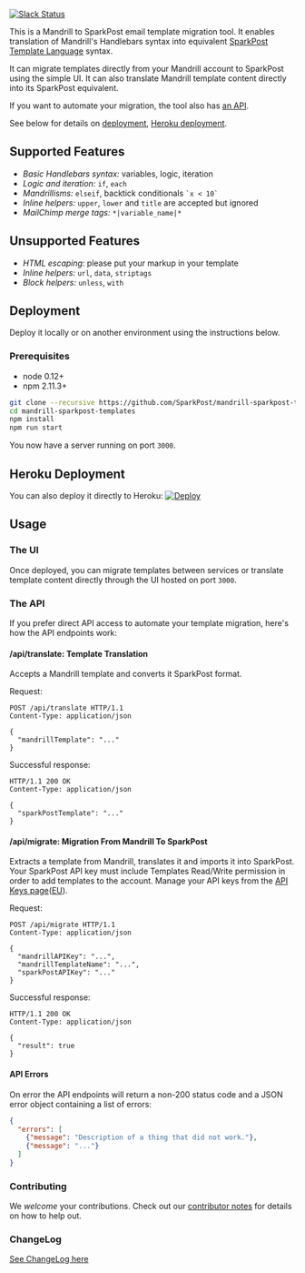 [![Slack Status](http://slack.sparkpost.com/badge.svg)](http://slack.sparkpost.com)

This is a Mandrill to SparkPost email template migration tool.
It enables translation of Mandrill's Handlebars syntax into equivalent [SparkPost Template Language](https://developers.sparkpost.com/api/template-language/) syntax.

It can migrate templates directly from your Mandrill account to SparkPost using the simple UI. It can also translate Mandrill template content directly into its SparkPost equivalent.

If you want to automate your migration, the tool also has [an API](#the-api).

See below for details on [deployment](#deployment), [Heroku deployment](#heroku-deployment).

## Supported Features

- *Basic Handlebars syntax:* variables, logic, iteration
- *Logic and iteration:* `if`, `each`
- *Mandrillisms:* `elseif`, backtick conditionals ``` `x < 10` ```
- *Inline helpers:* `upper`, `lower` and `title` are accepted but ignored
- *MailChimp merge tags:* `*|variable_name|*`

## Unsupported Features

- *HTML escaping:* please put your markup in your template
- *Inline helpers:* `url`, `data`, `striptags`
- *Block helpers:* `unless`, `with`

## Deployment

Deploy it locally or on another environment using the instructions below.

### Prerequisites

 - node 0.12+
 - npm 2.11.3+

```bash
git clone --recursive https://github.com/SparkPost/mandrill-sparkpost-templates.git
cd mandrill-sparkpost-templates
npm install
npm run start
```

You now have a server running on port `3000`.

## Heroku Deployment

You can also deploy it directly to Heroku: [![Deploy](https://www.herokucdn.com/deploy/button.svg)](https://heroku.com/deploy)

## Usage

### The UI

Once deployed, you can migrate templates between services or translate template content directly
through the UI hosted on port `3000`.

### The API

If you prefer direct API access to automate your template migration, here's how the API endpoints work:

#### /api/translate: Template Translation

Accepts a Mandrill template and converts it SparkPost format.

Request:

```
POST /api/translate HTTP/1.1
Content-Type: application/json

{
  "mandrillTemplate": "..."
}
```

Successful response:

```
HTTP/1.1 200 OK
Content-Type: application/json

{
  "sparkPostTemplate": "..."
}
```

#### /api/migrate: Migration From Mandrill To SparkPost

Extracts a template from Mandrill, translates it and imports it into SparkPost. Your SparkPost API key must include Templates Read/Write permission in order to add templates to the account. Manage your API keys from the [API Keys page](https://app.sparkpost.com/account/api-keys)([EU](https://app.eu.sparkpost.com/account/api-keys)).

Request:

```
POST /api/migrate HTTP/1.1
Content-Type: application/json

{
  "mandrillAPIKey": "...",
  "mandrillTemplateName": "...",
  "sparkPostAPIKey": "..."
}
```

Successful response:

```
HTTP/1.1 200 OK
Content-Type: application/json

{
  "result": true
}
```

#### API Errors

On error the API endpoints will return a non-200 status code and a JSON error object containing a list of errors:

```json
{
  "errors": [
    {"message": "Description of a thing that did not work."},
    {"message": "..."}
  ]
}
```

### Contributing

We *welcome* your contributions. Check out our [contributor notes](CONTRIBUTING.md) for details on how to help out.

### ChangeLog

[See ChangeLog here](CHANGELOG.md)

